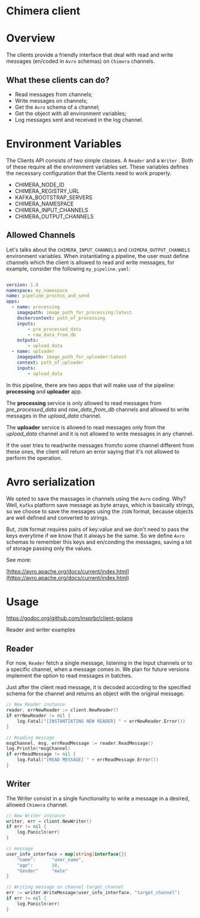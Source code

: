 # Chimera client

# Overview

The clients provide a friendly interface that deal with read and write messages (en/coded in `Avro` schemas) on `Chimera` channels.

## What these clients can do?

- Read messages from channels;
- Write messages on channels;
- Get the `Avro` schema of a channel;
- Get the object with all environment variables;
- Log messages sent and received in the log channel.

# Environment Variables

The Clients API consists of two simple classes. A `Reader` and a `Writer` .  Both of these require all the environment variables set. These variables defines the necessary configuration that the Clients need to work properly.

- CHIMERA_NODE_ID
- CHIMERA_REGISTRY_URL
- KAFKA_BOOTSTRAP_SERVERS
- CHIMERA_NAMESPACE
- CHIMERA_INPUT_CHANNELS
- CHIMERA_OUTPUT_CHANNELS

## Allowed Channels

Let's talks about the `CHIMERA_INPUT_CHANNELS` and `CHIMERA_OUTPUT_CHANNELS` environment variables. When instantiating a pipeline, the user must define channels which the client is allowed to read and write messages, for example, consider the following `my_pipeline.yaml`:

```yaml

version: 1.0
namespace: my_namespace
name: pipeline_process_and_send
apps:
  - name: processing
    imagepath: image_path_for_processing:latest
    dockercontext: path_of_processing
    inputs:
        - pre_processed_data
        - raw_data_from_db
    outputs:
        - upload_data
  - name: uploader
    imagepath: image_path_for_uploader:latest
    context: path_of_uploader
    inputs:
        - upload_data
```

In this pipeline, there are two apps that will make use of the pipeline: **processing** and **uploader** app.

The **processing** service is only allowed to read messages from *pre_processed_data* and *raw_data_from_db* channels and allowed to write messages in the *upload_data* channel. 

The **uploader** service is allowed to read messages only from the *upload_data* channel and it is not allowed to write messages in any channel.

If the user tries to read/write messages from/to some channel different from these ones, the client will return an error saying that it's not allowed to perform the operation.

# Avro serialization

We opted to save the massages in channels using the `Avro` coding. Why? Well, `Kafka` platform save message as byte arrays, which is basically strings, so we choose to save the messages using the `JSON` format, because objects are well defined and converted to strings. 

But, `JSON` format requires pairs of key:value and we don't need to pass the keys everytime if we know that it always be the same. So we define `Avro` schemas to remember this keys and en/conding the messages, saving a lot of storage passing only the values. 

See more: 

[https://avro.apache.org/docs/current/index.html](https://avro.apache.org/docs/current/index.html)

# Usage
https://godoc.org/github.com/insprbr/client-golang

Reader and writer examples

## Reader

For now, `Reader` fetch a single message, listening in the input channels or to a specific channel, when a message comes in.  We plan for future versions implement the option to read messages in batches.

Just after the client read message, it is decoded according to the specified schema for the channel and returns an object with the original message.


```go
// New Reader instance
reader, errNewReader := client.NewReader()
if errNewReader != nil {
    log.Fatal("[INSTANTIATING NEW READER] " + errNewReader.Error())
}

// Reading message
msgChannel, msg, errReadMessage := reader.ReadMessage()
log.Println(*msgChannel)
if errReadMessage != nil {
    log.Fatal("[READ MESSAGE] " + errReadMessage.Error())
}
```

## Writer

The Writer consist in a single functionality to write a message in a desired, allowed `Chimera` channel.

```go
// New Writer instance
writer, err = client.NewWriter()
if err != nil {
    log.Panicln(err)
}

// message
user_info_interface = map[string]interface{}{
    "name":      "user_name",
    "age":       18,
    "Gender"     "male"
}

// Writing message on channel target_channel
err := writer.WriteMessage(user_info_interface, "target_channel")
if err != nil {
    log.Panicln(err)
}
```
